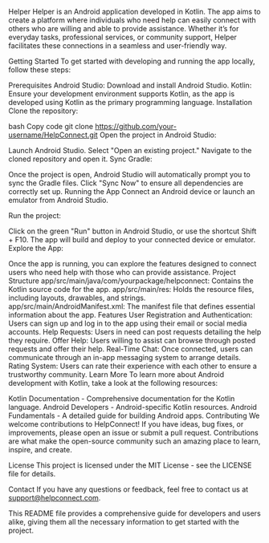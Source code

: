 Helper
Helper is an Android application developed in Kotlin. The app aims to create a platform where individuals who need help can easily connect with others who are willing and able to provide assistance. Whether it’s for everyday tasks, professional services, or community support, Helper facilitates these connections in a seamless and user-friendly way.

Getting Started
To get started with developing and running the app locally, follow these steps:

Prerequisites
Android Studio: Download and install Android Studio.
Kotlin: Ensure your development environment supports Kotlin, as the app is developed using Kotlin as the primary programming language.
Installation
Clone the repository:

bash
Copy code
git clone https://github.com/your-username/HelpConnect.git
Open the project in Android Studio:

Launch Android Studio.
Select "Open an existing project."
Navigate to the cloned repository and open it.
Sync Gradle:

Once the project is open, Android Studio will automatically prompt you to sync the Gradle files.
Click "Sync Now" to ensure all dependencies are correctly set up.
Running the App
Connect an Android device or launch an emulator from Android Studio.

Run the project:

Click on the green "Run" button in Android Studio, or use the shortcut Shift + F10.
The app will build and deploy to your connected device or emulator.
Explore the App:

Once the app is running, you can explore the features designed to connect users who need help with those who can provide assistance.
Project Structure
app/src/main/java/com/yourpackage/helpconnect: Contains the Kotlin source code for the app.
app/src/main/res: Holds the resource files, including layouts, drawables, and strings.
app/src/main/AndroidManifest.xml: The manifest file that defines essential information about the app.
Features
User Registration and Authentication: Users can sign up and log in to the app using their email or social media accounts.
Help Requests: Users in need can post requests detailing the help they require.
Offer Help: Users willing to assist can browse through posted requests and offer their help.
Real-Time Chat: Once connected, users can communicate through an in-app messaging system to arrange details.
Rating System: Users can rate their experience with each other to ensure a trustworthy community.
Learn More
To learn more about Android development with Kotlin, take a look at the following resources:

Kotlin Documentation - Comprehensive documentation for the Kotlin language.
Android Developers - Android-specific Kotlin resources.
Android Fundamentals - A detailed guide for building Android apps.
Contributing
We welcome contributions to HelpConnect! If you have ideas, bug fixes, or improvements, please open an issue or submit a pull request. Contributions are what make the open-source community such an amazing place to learn, inspire, and create.

License
This project is licensed under the MIT License - see the LICENSE file for details.

Contact
If you have any questions or feedback, feel free to contact us at support@helpconnect.com.

This README file provides a comprehensive guide for developers and users alike, giving them all the necessary information to get started with the project.

